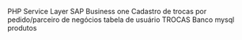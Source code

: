 PHP Service Layer SAP Business one 
Cadastro de trocas por pedido/parceiro de negócios
tabela de usuário TROCAS
Banco mysql produtos